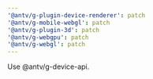 ```yaml
---
'@antv/g-plugin-device-renderer': patch
'@antv/g-mobile-webgl': patch
'@antv/g-plugin-3d': patch
'@antv/g-webgpu': patch
'@antv/g-webgl': patch
---
```


Use @antv/g-device-api.
